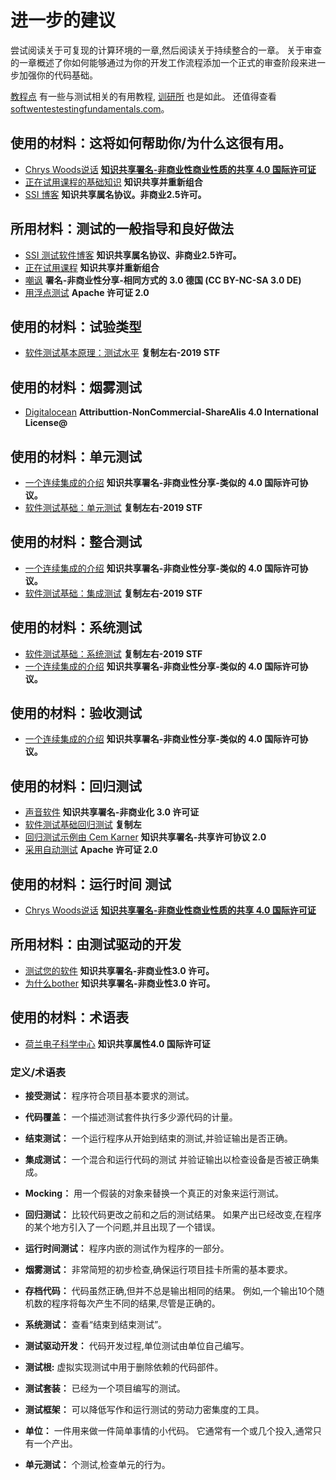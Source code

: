# 进一步的建议

尝试阅读关于可复现的计算环境的一章,然后阅读关于持续整合的一章。 关于审查的一章概述了你如何能够通过为你的开发工作流程添加一个正式的审查阶段来进一步加强你的代码基础。

[教程点](https://www.tutorialspoint.com/software_testing/) 有一些与测试相关的有用教程, [训研所](https://alan-turing-institute.github.io/rsd-engineeringcourse/ch03tests/01testingbasics.html) 也是如此。 还值得查看 [softwentestestingfundamentals.com](http://softwaretestingfundamentals.com)。

## 使用的材料：这将如何帮助你/为什么这很有用。

- [Chrys Woods说话](https://drive.google.com/file/d/1CBTAhCVixccui1DjeUT13qh6ga5SDXjl/view) [**知识共享署名-非商业性商业性质的共享 4.0 国际许可证**](https://chryswoods.com/main/copyright.html)
- [正在试用课程的基础知识](https://alan-turing-institute.github.io/rsd-engineeringcourse/ch03tests/01testingbasics.html) **知识共享并重新组合**
- [SSI 博客](https://www.software.ac.uk/resources/guides/testing-your-software?_ga=2.39233514.830272891.1552653652-1336468516.1531506806) **知识共享属名协议。非商业2.5许可。**

## 所用材料：测试的一般指导和良好做法

- [SSI 测试软件博客](https://www.software.ac.uk/resources/guides/testing-your-software?_ga=2.39233514.830272891.1552653652-1336468516.1531506806) **知识共享属名协议、非商业2.5许可。**
- [正在试用课程](https://alan-turing-institute.github.io/rsd-engineeringcourse/ch03tests/03pytest.html) **知识共享并重新组合**
- [嘲讽](https://www.vogella.com/tutorials/Mockito/article.html) **署名-非商业性分享-相同方式的 3.0 德国 (CC BY-NC-SA 3.0 DE)**
- [用浮点测试](https://github.com/softwaresaved/automated_testing/blob/master/README.md) **Apache 许可证 2.0**

## 使用的材料：试验类型

- [软件测试基本原理：测试水平](http://softwaretestingfundamentals.com/software-testing-levels/) **复制左右-2019 STF**

## 使用的材料：烟雾测试

- [Digitalocean](https://www.digitalocean.com/community/tutorials/an-introduction-to-continuous-integration-delivery-and-deployment) **<unk> <unk> <unk> Attributtion-NonCommercial-ShareAlis 4.0 International License@**

## 使用的材料：单元测试

- [一个连续集成的介绍](https://www.digitalocean.com/community/tutorials/an-introduction-to-continuous-integration-delivery-and-deployment) **知识共享署名-非商业性分享-类似的 4.0 国际许可协议。**
- [软件测试基础：单元测试](http://softwaretestingfundamentals.com/unit-testing/) **复制左右-2019 STF**

## 使用的材料：整合测试

- [一个连续集成的介绍](https://www.digitalocean.com/community/tutorials/an-introduction-to-continuous-integration-delivery-and-deployment) **知识共享署名-非商业性分享-类似的 4.0 国际许可协议。**
- [软件测试基础：集成测试](http://softwaretestingfundamentals.com/integration-testing/) **复制左右-2019 STF**

## 使用的材料：系统测试

- [软件测试基础：系统测试](http://softwaretestingfundamentals.com/system-testing/) **复制左右-2019 STF**
- [一个连续集成的介绍](https://www.digitalocean.com/community/tutorials/an-introduction-to-continuous-integration-delivery-and-deployment) **知识共享署名-非商业性分享-类似的 4.0 国际许可协议。**

## 使用的材料：验收测试
- [一个连续集成的介绍](https://www.digitalocean.com/community/tutorials/an-introduction-to-continuous-integration-delivery-and-deployment) **知识共享署名-非商业性分享-类似的 4.0 国际许可协议。**

## 使用的材料：回归测试

- [声音软件](http://soundsoftware.ac.uk/unit-testing-why-bother/) **知识共享署名-非商业化 3.0 许可证**
- [软件测试基础回归测试](http://softwaretestingfundamentals.com/regression-testing/) **复制左**
- [回归测试示例由 Cem Karner](http://www.testingeducation.org/k04/RegressionExamples.htm) **知识共享署名-共享许可协议 2.0**
- [采用自动测试](https://github.com/softwaresaved/automated_testing/blob/master/README.md) **Apache 许可证 2.0**

## 使用的材料：运行时间 测试

- [Chrys Woods说话](https://drive.google.com/file/d/1CBTAhCVixccui1DjeUT13qh6ga5SDXjl/view) [**知识共享署名-非商业性商业性质的共享 4.0 国际许可证**](https://chryswoods.com/main/copyright.html)

## 所用材料：由测试驱动的开发

- [测试您的软件](https://software.ac.uk/resources/guides/testing-your-software) **知识共享署名-非商业性3.0 许可。**
- [为什么bother](http://soundsoftware.ac.uk/unit-testing-why-bother/) **知识共享署名-非商业性3.0 许可。**

## 使用的材料：术语表

- [荷兰电子科学中心](https://guide.esciencecenter.nl/#/best_practices/testing) **知识共享属性4.0 国际许可证**

### 定义/术语表

- **接受测试：** 程序符合项目基本要求的测试。

- **代码覆盖：** 一个描述测试套件执行多少源代码的计量。

- **结束测试：** 一个运行程序从开始到结束的测试,并验证输出是否正确。

- **集成测试：** 一个混合和运行代码的测试 并验证输出以检查设备是否被正确集成。

- **Mocking：** 用一个假装的对象来替换一个真正的对象来运行测试。

- **回归测试：** 比较代码更改之前和之后的测试结果。 如果产出已经改变,在程序的某个地方引入了一个问题,并且出现了一个错误。

- **运行时间测试：** 程序内嵌的测试作为程序的一部分。

- **烟雾测试：** 非常简短的初步检查,确保运行项目挂卡所需的基本要求。

- **存档代码：** 代码虽然正确,但并不总是输出相同的结果。 例如,一个输出10个随机数的程序将每次产生不同的结果,尽管是正确的。

- **系统测试：** 查看“结束到结束测试”。

- **测试驱动开发：** 代码开发过程,单位测试由单位自己编写。

- **测试根:** 虚拟实现测试中用于删除依赖的代码部件。

- **测试套装：** 已经为一个项目编写的测试。

- **测试框架：** 可以降低写作和运行测试的劳动力密集度的工具。

- **单位：** 一件用来做一件简单事情的小代码。 它通常有一个或几个投入,通常只有一个产出。

- **单元测试：** 个测试,检查单元的行为。
